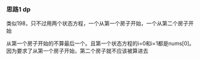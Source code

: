 ### 思路1 dp

类似198，只不过用两个状态方程，一个从第一个房子开始，一个从第二个房子开始

从第一个房子开始的不算最后一个。且第一个状态方程的i=0和i=1都是nums[0]。因为要求了从第一个房子开始，第二个房子就不应该被算进去

